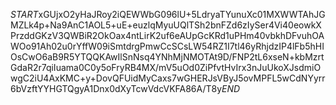 $START$xGUjxO2yHaJRoy2iQEWWbG096lU+5LdryaTYunuXc01MXWWTAhJGMZLk4p+Na9AnC1AOL5+uE+euzlqMyuUQlTSh2bnFZd6zIySer4Vi40eowkXPrzddGKzV3QWBiR2OkOax4ntLirK2uf6eAUpGcKRd1uPHm40vbkhDFvuhOAWOo91Ah02u0rYffW09iSmtdrgPmwCcSCsLW54RZ1I7tl46yRhjdzIP4lFb5hHIOsCwO6aB9R5YTQQKAwIlSnNsq4YNhMjNMOTAt9D/FNP2tL6xseN+kbMzrtGdaR2r7qiIuama0C0y5oFryRB4MX/mV5uOd0ZiPfvtHvIrx3nJuUkoXJsdmiOwgC2iU4AxKMC+y+DovQFUidMyCaxs7wGHERJsVByJ5ovMPFL5wCdNYyrr6bVzftYYHGTQgyA1Dnx0dXyTcwVdcVKFA86A/T8y$END$